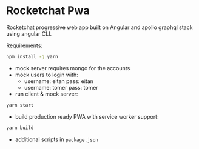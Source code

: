 # Rocketchat Pwa

Rocketchat progressive web app built on Angular and apollo graphql stack using angular CLI.

Requirements:
```bash
npm install -g yarn
```

* mock server requires mongo for the accounts 
* mock users to login with: 
  * username: eitan pass: eitan
  * username: tomer pass: tomer
* run client & mock server:
```bash
yarn start
```

* build production ready PWA with service worker support:
```bash
yarn build 
```

* additional scripts in `package.json`

